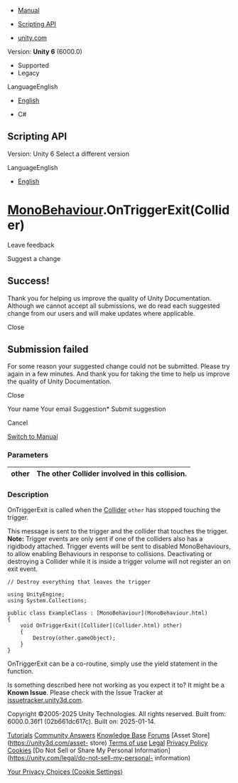 [ ]()

  * [Manual](../Manual/index.html)
  * [Scripting API](../ScriptReference/index.html)

  * [unity.com](https://unity.com/)

Version: **Unity 6** (6000.0)

  * Supported
  * Legacy

LanguageEnglish

  * [English]()

  * C#

[ ](https://docs.unity3d.com)

## Scripting API

Version: Unity 6 Select a different version

LanguageEnglish

  * [English]()

#  [MonoBehaviour](MonoBehaviour.html).OnTriggerExit(Collider)

Leave feedback

Suggest a change

## Success!

Thank you for helping us improve the quality of Unity Documentation. Although
we cannot accept all submissions, we do read each suggested change from our
users and will make updates where applicable.

Close

## Submission failed

For some reason your suggested change could not be submitted. Please <a>try
again</a> in a few minutes. And thank you for taking the time to help us
improve the quality of Unity Documentation.

Close

Your name Your email Suggestion* Submit suggestion

Cancel

[Switch to Manual](../Manual/class-MonoBehaviour.html "Go to MonoBehaviour
Component in the Manual")

### Parameters

other | The other Collider involved in this collision.  
---|---  
  
### Description

OnTriggerExit is called when the [Collider](Collider.html) `other` has stopped
touching the trigger.

This message is sent to the trigger and the collider that touches the trigger.
**Note:** Trigger events are only sent if one of the colliders also has a
rigidbody attached. Trigger events will be sent to disabled MonoBehaviours, to
allow enabling Behaviours in response to collisions. Deactivating or
destroying a Collider while it is inside a trigger volume will not register an
on exit event.

    
    
    // Destroy everything that leaves the trigger  
      
    using UnityEngine;
    using System.Collections;  
      
    public class ExampleClass : [MonoBehaviour](MonoBehaviour.html)
    {
        void OnTriggerExit([Collider](Collider.html) other)
        {
            Destroy(other.gameObject);
        }
    }
    

OnTriggerExit can be a co-routine, simply use the yield statement in the
function.

Is something described here not working as you expect it to? It might be a
**Known Issue**. Please check with the Issue Tracker at
[issuetracker.unity3d.com](https://issuetracker.unity3d.com).

Copyright ©2005-2025 Unity Technologies. All rights reserved. Built from:
6000.0.36f1 (02b661dc617c). Built on: 2025-01-14.

[Tutorials](https://unity3d.com/learn) [Community
Answers](https://answers.unity3d.com) [Knowledge
Base](https://support.unity3d.com/hc/en-us)
[Forums](https://forum.unity3d.com) [Asset Store](https://unity3d.com/asset-
store) [Terms of use](https://docs.unity3d.com/Manual/TermsOfUse.html)
[Legal](https://unity.com/legal) [Privacy
Policy](https://unity.com/legal/privacy-policy)
[Cookies](https://unity.com/legal/cookie-policy) [Do Not Sell or Share My
Personal Information](https://unity.com/legal/do-not-sell-my-personal-
information)

[Your Privacy Choices (Cookie Settings)](javascript:void\(0\);)

